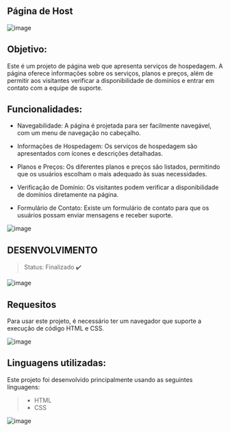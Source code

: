 ## Página de Host

![image](https://github.com/Hkaua/pagina-de-host/assets/115200562/afc43a35-c623-43c7-ac89-2a3b0a94c1a4)

## Objetivo:
Este é um projeto de página web que apresenta serviços de hospedagem. A página oferece informações sobre os serviços, planos e preços, além de permitir aos visitantes verificar a disponibilidade de domínios e entrar em contato com a equipe de suporte.

## Funcionalidades:

* Navegabilidade: A página é projetada para ser facilmente navegável, com um menu de navegação no cabeçalho.

* Informações de Hospedagem: Os serviços de hospedagem são apresentados com ícones e descrições detalhadas.

* Planos e Preços: Os diferentes planos e preços são listados, permitindo que os usuários escolham o mais adequado às suas necessidades.

* Verificação de Domínio: Os visitantes podem verificar a disponibilidade de domínios diretamente na página.

* Formulário de Contato: Existe um formulário de contato para que os usuários possam enviar mensagens e receber suporte.

![image](https://github.com/Hkaua/pagina-de-host/assets/115200562/5862890c-a3e2-4606-b4ae-cda387055f28)

##

## DESENVOLVIMENTO

> Status: Finalizado ✔️

![image](https://github.com/Hkaua/pagina-de-host/assets/115200562/3fc2fb99-b5f6-4524-9647-8c83806a2f07)


## Requesitos

Para usar este projeto, é necessário ter um navegador que suporte a execução de código HTML e CSS.

![image](https://github.com/Hkaua/pagina-de-host/assets/115200562/9b9f76b4-e902-435e-9cfe-5bcce95d0d12)


 ## Linguagens utilizadas:
Este projeto foi desenvolvido principalmente usando as seguintes linguagens:

> * HTML 
> * CSS

![image](https://github.com/Hkaua/pagina-de-host/assets/115200562/a93cc1f4-0170-465e-bad4-9017a916c171)
